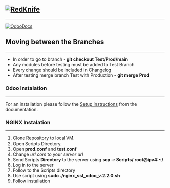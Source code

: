 ## [![RedKnife](https://redknife-studio.pl/web/image/website/1/logo/RedKnife%20Studio?unique=323bc66)](https://odoo.redknife-studio.pl/)
----
[![OdooDocs](http://img.shields.io/badge/master-docs-875A7B.svg?style=flat&colorA=8F8F8F)](https://www.odoo.com/documentation/master/)

## Moving between the Branches
----

 - In order to go to branch - **git checkout Test/Prod/main**
 - Any modules before testing must be added to Test Branch
 - Every change should be included in Changelog
 - After testing merge branch Test with Production - **git merge Prod**


### Odoo Instalation
----

For an installation please follow the <a href="https://docs.google.com/document/d/10VVQVLrepNTJucuF8qVKm10-Sm9ChrJddxK4090fzfU/edit?usp=sharing" target="_blank">Setup instructions</a>
from the documentation.

### NGINX Instalation
----

1. Clone Repository to local VM. 
2. Open Scripts Directory.
3. Open **prod.conf** and **test.conf**
4. Change *url.com* to your *server url*
5. Send Scripts **Directory** to the server using **scp -r Scripts/ root@ipv4:~/**
6. Log in to the server
7. Follow to the Scripts directory 
8. Use script using **sudo ./nginx_ssl_odoo_v.2.2.0.sh**
9. Follow installation
